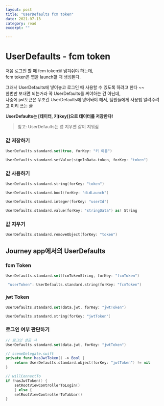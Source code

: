 ```yaml
---
layout: post
title: "UserDefaults fcm token" 
date: 2021-07-13
category: read 
excerpt: ""

---
```


# UserDefaults - fcm token

처음 로그인 할 때 fcm token을 넘겨줘야 하는데,  
fcm token은 앱을 launch할 때 생성된다.

그래서 UserDefaults에 넣어놓고 로그인 때 사용할 수 있도록 하려고 한다 ~~    
한번만 보내면 되는거라 꼭 UserDefaults를 써야하는 건 아닌데,  
나중에 jwt토큰은 무조건 UserDefaults에 넣어놔야 해서, 팀원들에게 사용법 알려주려고 미리 쓰는 글

**UserDefaults는 [데이터, 키(key)]으로 데이터를 저장한다!**

> 참고: UserDefaults는 앱 지우면 같이 지워짐

### 값 저장하기

```swift
UserDefaults.standard.set(true, forKey: "키 이름")
```

```swift
UserDefaults.standard.setValue(signInData.token, forKey: "token")
```

### 값 사용하기

```swift
UserDefaults.standard.string(forKey: "token")
```

```swift
UserDefaults.standard.bool(forKey: "didLaunch")
```

```swift
UserDefaults.standard.integer(forKey: "userId")
```

```swift
UserDefaults.standard.value(forKey: "stringData") as! String
```

### 값 지우기

```swift
UserDefaults.standard.removeObject(forKey: "token")
```

## Journey app에서의 UserDefaults

### fcm Token

```swift
UserDefaults.standard.set(fcmTokenString, forKey: "fcmToken")
```

```swift
 "userToken": UserDefaults.standard.string(forKey: "fcmToken")
```

### jwt Token

```swift
UserDefaults.standard.set(data.jwt, forKey: "jwtToken")
```

```swift
UserDefaults.standard.string(forKey: "jwtToken")
```

### 로그인 여부 판단하기

```swift
// 로그인 성공 시
UserDefaults.standard.set(data.jwt, forKey: "jwtToken")
```

```swift
// sceneDelegate.swift
private func hasJwtToken() -> Bool {
    return UserDefaults.standard.object(forKey: "jwtToken") != nil
}

// willConnectTo
if !hasJwtToken() {
    setRootViewControllerToLogin()
    } else {
    setRootViewControllerToTabbar()
}
```

